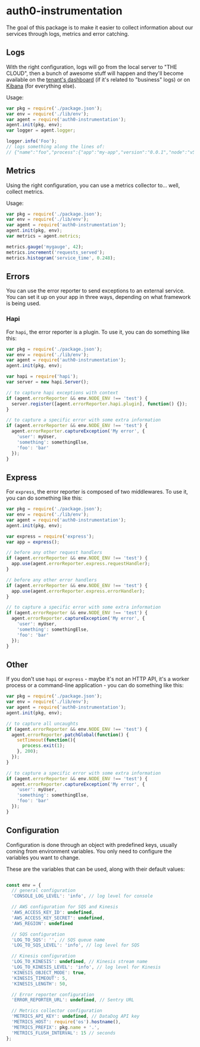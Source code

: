# auth0-instrumentation

The goal of this package is to make it easier to collect information about our services through logs, metrics and error catching.

## Logs

With the right configuration, logs will go from the local server to "THE CLOUD", then a bunch of awesome stuff will happen and they'll become available on the [tenant's dashboard](https://auth0.com/docs/api/v2#!/Logs/get_logs) (if it's related to "business" logs) or on [Kibana](https://www.elastic.co/products/kibana) (for everything else).

Usage:

```js
var pkg = require('./package.json');
var env = require('./lib/env');
var agent = require('auth0-instrumentation');
agent.init(pkg, env);
var logger = agent.logger;

logger.info('Foo');
// logs something along the lines of:
// {"name":"foo","process":{"app":"my-app","version":"0.0.1","node":"v5.7.1"},"hostname":"dirceu-auth0.local","pid":24102,"level":30,"msg":"Foo","time":"2016-03-22T19:39:21.609Z","v":0}
```

## Metrics

Using the right configuration, you can use a metrics collector to... well, collect metrics.

Usage:

```js
var pkg = require('./package.json');
var env = require('./lib/env');
var agent = require('auth0-instrumentation');
agent.init(pkg, env);
var metrics = agent.metrics;

metrics.gauge('mygauge', 42);
metrics.increment('requests_served');
metrics.histogram('service_time', 0.248);
```

## Errors

You can use the error reporter to send exceptions to an external service. You can set it up on your app in three ways, depending on what framework is being used.

### Hapi

For `hapi`, the error reporter is a plugin. To use it, you can do something like this:

```js
var pkg = require('./package.json');
var env = require('./lib/env');
var agent = require('auth0-instrumentation');
agent.init(pkg, env);

var hapi = require('hapi');
var server = new hapi.Server();

// to capture hapi exceptions with context
if (agent.errorReporter && env.NODE_ENV !== 'test') {
  server.register([agent.errorReporter.hapi.plugin], function() {});
}

// to capture a specific error with some extra information
if (agent.errorReporter && env.NODE_ENV !== 'test') {
  agent.errorReporter.captureException('My error', {
    'user': myUser,
    'something': somethingElse,
    'foo': 'bar'
  });
}
```

## Express

For `express`, the error reporter is composed of two middlewares. To use it, you can do something like this:

```js
var pkg = require('./package.json');
var env = require('./lib/env');
var agent = require('auth0-instrumentation');
agent.init(pkg, env);

var express = require('express');
var app = express();

// before any other request handlers
if (agent.errorReporter && env.NODE_ENV !== 'test') {
  app.use(agent.errorReporter.express.requestHandler);
}

// before any other error handlers
if (agent.errorReporter && env.NODE_ENV !== 'test') {
  app.use(agent.errorReporter.express.errorHandler);
}

// to capture a specific error with some extra information
if (agent.errorReporter && env.NODE_ENV !== 'test') {
  agent.errorReporter.captureException('My error', {
    'user': myUser,
    'something': somethingElse,
    'foo': 'bar'
  });
}
```

## Other

If you don't use `hapi` or `express` - maybe it's not an HTTP API, it's a worker process or a command-line application - you can do something like this:

```js
var pkg = require('./package.json');
var env = require('./lib/env');
var agent = require('auth0-instrumentation');
agent.init(pkg, env);

// to capture all uncaughts
if (agent.errorReporter && env.NODE_ENV !== 'test') {
  agent.errorReporter.patchGlobal(function() {
    setTimeout(function(){
      process.exit(1);
    }, 200);
  });
}

// to capture a specific error with some extra information
if (agent.errorReporter && env.NODE_ENV !== 'test') {
  agent.errorReporter.captureException('My error', {
    'user': myUser,
    'something': somethingElse,
    'foo': 'bar'
  });
}
```

## Configuration

Configuration is done through an object with predefined keys, usually coming from environment variables. You only need to configure the variables you want to change.

These are the variables that can be used, along with their default values:

```js

const env = {
  // general configuration
  'CONSOLE_LOG_LEVEL': 'info', // log level for console

  // AWS configuration for SQS and Kinesis
  'AWS_ACCESS_KEY_ID': undefined,
  'AWS_ACCESS_KEY_SECRET': undefined,
  'AWS_REGION': undefined

  // SQS configuration
  'LOG_TO_SQS': '', // SQS queue name
  'LOG_TO_SQS_LEVEL': 'info', // log level for SQS

  // Kinesis configuration
  'LOG_TO_KINESIS': undefined, // Kinesis stream name
  'LOG_TO_KINESIS_LEVEL': 'info', // log level for Kinesis
  'KINESIS_OBJECT_MODE': true,
  'KINESIS_TIMEOUT': 5,
  'KINESIS_LENGTH': 50,

  // Error reporter configuration
  'ERROR_REPORTER_URL': undefined, // Sentry URL

  // Metrics collector configuration
  'METRICS_API_KEY': undefined, // DataDog API key
  'METRICS_HOST': require('os').hostname(),
  'METRICS_PREFIX': pkg.name + '.',
  'METRICS_FLUSH_INTERVAL': 15 // seconds
};
```